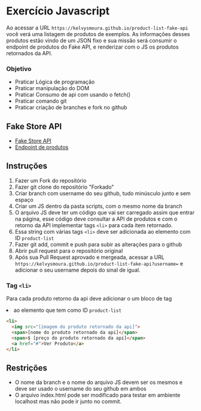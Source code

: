 # Exercício Javascript

Ao acessar a URL `https://kelvysmoura.github.io/product-list-fake-api` você verá uma listagem de produtos de exemplos. As informações desses produtos estão vindo de um JSON fixo e sua missão será consumir o endpoint de produtos do Fake API, e renderizar com o JS os produtos retornados da API.

### Objetivo
- Praticar Lógica de programação
- Praticar manipulação do DOM
- Praticar Consumo de api com usando o fetch()
- Praticar comando git
- Praticar criação de branches e fork no github

## Fake Store API

- [Fake Store API](https://fakestoreapi.com)
- [Endpoint de produtos](https://fakestoreapi.com/products)

## Instruções

1. Fazer um Fork do repositório
2. Fazer git clone do repositório "Forkado"
3. Criar branch com username do seu github, tudo minúsculo junto e sem espaço
4. Criar um JS dentro da pasta scripts, com o mesmo nome da branch
5. O arquivo JS deve ter um código que vai ser carregado assim que entrar na página, esse código deve consultar a API de produtos e com o retorno da API implementar tags `<li>` para cada item retornado.  
6. Essa string com várias tags `<li>` deve ser adicionada ao elemento com ID `product-list`
7. Fazer git add, commit e push para subir as alterações para o github
8. Abrir pull request para o repositório original
9. Após sua Pull Request aprovado e mergeada, acessar a URL `https://kelvysmoura.github.io/product-list-fake-api?username=` e adicionar o seu username depois do sinal de igual.

### Tag `<li>`
Para cada produto retorno da api deve adicionar o um bloco de tag <li> ao elemento que tem como ID `product-list`
```html
<li>
  <img src="[imagem do produto retornado da api]">
  <span>[nome do produto retornado da api]</span>
  <span>$ [preço do produto retornado da api]</span>
  <a href="#">Ver Produto</a>
</li>
```

## Restrições
- O nome da branch e o nome do arquivo JS devem ser os mesmos e deve ser usado o username do seu github em ambos
- O arquivo index.html pode ser modificado para testar em ambiente localhost mas não pode ir junto no commit.